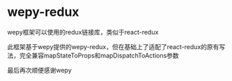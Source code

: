 # wepy-redux
wepy框架可以使用的redux链接库，类似于react-redux

此框架基于wepy提供的wepy-redux，但在基础上了适配了react-redux的原有写法，完全兼容mapStateToProps和mapDispatchToActions参数

最后再次顺便感谢wepy